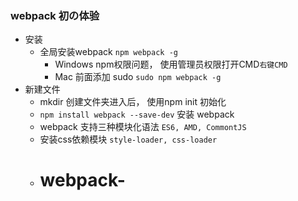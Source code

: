 ### webpack 初の体验

- 安装
  - 全局安装webpack  `npm webpack -g`
    - Windows  npm权限问题， 使用管理员权限打开CMD`右键CMD`
    - Mac 前面添加 sudo `sudo npm webpack -g`
- 新建文件
  - mkdir 创建文件夹进入后， 使用npm init  初始化
  - `npm install webpack --save-dev` 安装 webpack
  - webpack 支持三种模块化语法  `ES6, AMD, CommontJS`
  - 安装css依赖模块  `style-loader, css-loader`
  - # webpack-
